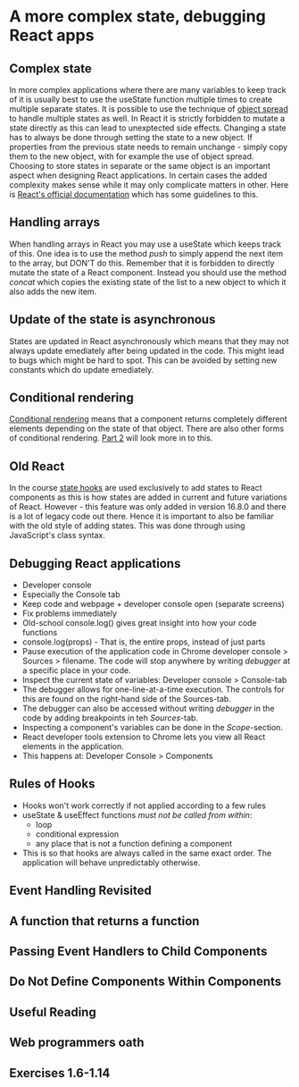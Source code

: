 # A more complex state, debugging React apps

## Complex state
In more complex applications where there are many variables to keep track of it is usually best to use the useState function multiple times to create multiple separate states.
It is possible to use the technique of [object spread](https://developer.mozilla.org/en-US/docs/Web/JavaScript/Reference/Operators/Spread_syntax) to handle multiple states as well.
In React it is strictly forbidden to mutate a state directly as this can lead to unexptected side effects. Changing a state has to always be done through setting the state to a new object. If properties from the previous state needs to remain unchange - simply copy them to the new object, with for example the use of object spread.
Choosing to store states in separate or the same object is an important aspect when designing React applications. In certain cases the added complexity makes sense while it may only complicate  matters in other. Here is [React's official documentation](https://react.dev/learn/choosing-the-state-structure) which has some guidelines to this. 

## Handling arrays
When handling arrays in React you may use a useState which keeps track of this. One idea is to use the method *push* to simply append the next item to the array, but DON'T do this. Remember that it is forbidden to directly mutate the state of a React component. Instead you should use the method *concat* which copies the existing state of the list to a new object to which it also adds the new item.

## Update of the state is asynchronous
States are updated in React asynchronously which means that they may not always update emediately after being updated in the code. This might lead to bugs which might be hard to spot. This can be avoided by setting new constants which do update emediately.

## Conditional rendering
[Conditional rendering](https://react.dev/learn/conditional-rendering) means that a component returns completely different elements depending on the state of that object. There are also other forms of conditional rendering. [Part 2](https://github.com/Catrovitch/Full-Stack-Open-Notes/tree/main/Part-2) will look more in to this.

## Old React
In the course [state hooks](https://react.dev/learn/state-a-components-memory) are used exclusively to add states to React components as this is how states are added in current and future variations of React. However - this feature was only added in version 16.8.0 and there is a lot of legacy code out there. Hence it is important to also be familiar with the old style of adding states. This was done through using JavaScript's class syntax. 

## Debugging React applications
- Developer console
- Especially the Console tab
- Keep code and webpage + developer console open (separate screens)
- Fix problems immediately
- Old-school console.log() gives great insight into how your code functions
- console.log(props) - That is, the entire props, instead of just parts
- Pause execution of the application code in Chrome developer console > Sources > filename. The code will stop anywhere by writing *debugger* at a specific place in your code.
- Inspect the current state of variables: Developer console > Console-tab
- The debugger allows for one-line-at-a-time execution. The controls for this are found on the right-hand side of the Sources-tab.
- The debugger can also be accessed without writing *debugger* in the code by adding breakpoints in teh *Sources*-tab.
- Inspecting a component's variables can be done in the *Scope*-section.
- React developer tools extension to Chrome lets you view all React elements in the application.
- This happens at: Developer Console > Components

## Rules of Hooks
- Hooks won't work correctly if not applied according to a few rules
- useState & useEffect functions *must not be called from within*:
    - loop
    - conditional expression
    - any place that is not a function defining a component
- This is so that hooks are always called in the same exact order. The application will behave unpredictably otherwise.

## Event Handling Revisited

## A function that returns a function

## Passing Event Handlers to Child Components

## Do Not Define Components Within Components

## Useful Reading

## Web programmers oath

## Exercises 1.6-1.14
